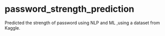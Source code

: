# password_strength_prediction
Predicted the strength of password using NLP and ML ,using a dataset from Kaggle.
